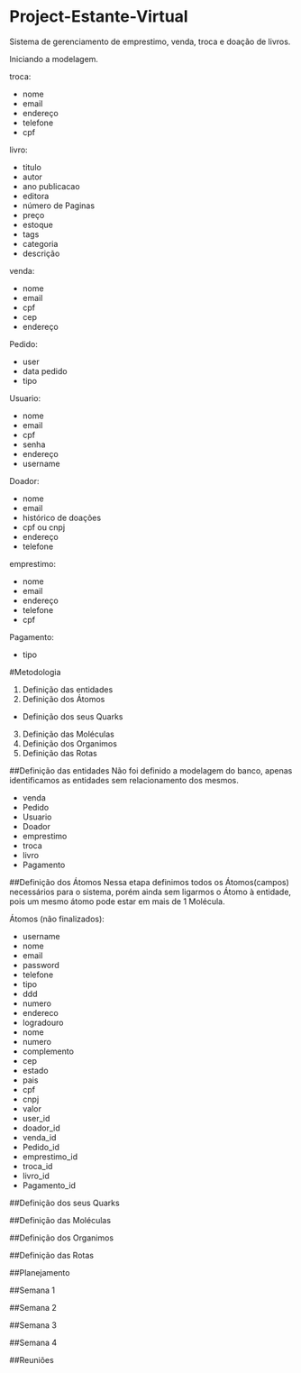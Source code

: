 # Project-Estante-Virtual

Sistema de gerenciamento de emprestimo, venda, troca e doação de livros.

Iniciando a modelagem.

troca:
- nome
- email
- endereço
- telefone
- cpf

livro:
- titulo
- autor
- ano publicacao
- editora
- número de Paginas
- preço
- estoque
- tags
- categoria
- descrição

venda:
- nome 
- email
- cpf
- cep
- endereço

Pedido:
- user
- data pedido
- tipo

Usuario:
- nome
- email
- cpf
- senha
- endereço
- username

Doador:
- nome
- email
- histórico de doações
- cpf ou cnpj
- endereço
- telefone

emprestimo:
- nome
- email
- endereço
- telefone
- cpf

Pagamento:
- tipo


#Metodologia
1. Definição das entidades
2. Definição dos Átomos 
 * Definição dos seus Quarks
3. Definição das Moléculas
4. Definição dos Organimos
5. Definição das Rotas

##Definição das entidades
Não foi definido a modelagem do banco, apenas identificamos as entidades sem relacionamento dos mesmos.
- venda
- Pedido
- Usuario
- Doador
- emprestimo
- troca
- livro
- Pagamento

##Definição dos Átomos
Nessa etapa definimos todos os Átomos(campos) necessários para o sistema, porém ainda sem ligarmos o Átomo à entidade, pois um mesmo átomo pode estar em mais de 1 Molécula.

Átomos (não finalizados):

- username
- nome
- email
- password
- telefone
 - tipo
 - ddd
 - numero
- endereco
 - logradouro
 - nome
 - numero
 - complemento
 - cep
 - estado
 - pais
- cpf
- cnpj
- valor
- user_id
- doador_id
- venda_id
- Pedido_id
- emprestimo_id
- troca_id
- livro_id
- Pagamento_id


##Definição dos seus Quarks

##Definição das Moléculas

##Definição dos Organimos

##Definição das Rotas

##Planejamento

##Semana 1

##Semana 2

##Semana 3

##Semana 4

##Reuniões
